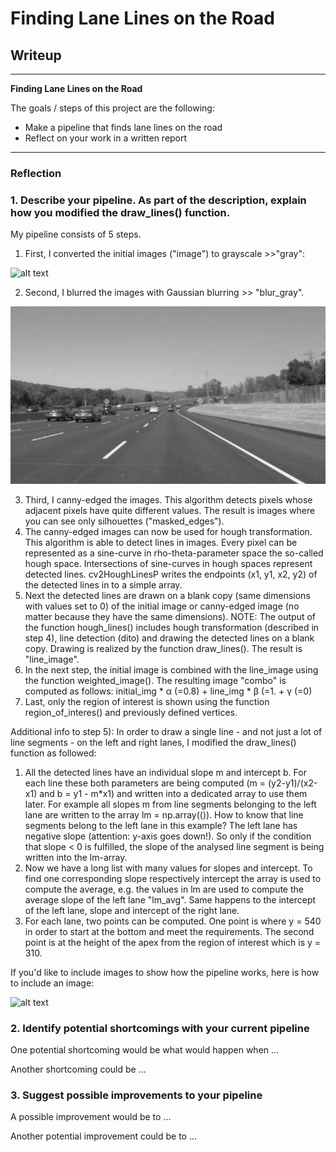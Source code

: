 # **Finding Lane Lines on the Road** 

## Writeup


---

**Finding Lane Lines on the Road**

The goals / steps of this project are the following:
* Make a pipeline that finds lane lines on the road
* Reflect on your work in a written report


[//]: # (Image References)

[image1]: ./examples/grayscale.jpg "gray"
[image2]: ./examples/blur_gray.jpg "blur_gray"
[image1]: ./examples/grayscale.jpg "Grayscale"
[image1]: ./examples/grayscale.jpg "Grayscale"
[image1]: ./examples/grayscale.jpg "Grayscale"
[image1]: ./examples/grayscale.jpg "Grayscale"

---

### Reflection

### 1. Describe your pipeline. As part of the description, explain how you modified the draw_lines() function.

My pipeline consists of 5 steps. 

1) First, I converted the initial images ("image") to grayscale >>"gray":

![alt text][image1]

2) Second, I blurred the images with Gaussian blurring >> "blur_gray".

![alt text][image2]

3) Third, I canny-edged the images. This algorithm detects pixels whose adjacent pixels have quite different values. The result is images where you can see only silhouettes ("masked_edges"). 
4) The canny-edged images can now be used for hough transformation. This algorithm is able to detect lines in images. Every pixel can be represented as a sine-curve in rho-theta-parameter space the so-called hough space. Intersections of sine-curves in hough spaces represent detected lines. cv2HoughLinesP writes the endpoints (x1, y1, x2, y2) of the detected lines in to a simple array. 
5) Next the detected lines are drawn on a blank copy (same dimensions with values set to 0) of the initial image or canny-edged image (no matter because they have the same dimensions). NOTE: The output of the function hough_lines() includes hough transformation (described in step 4), line detection (dito) and drawing the detected lines on a blank copy. Drawing is realized by the function draw_lines(). The result is "line_image".
6) In the next step, the initial image is combined with the line_image using the function weighted_image(). The resulting image "combo" is computed as follows: initial_img * α (=0.8) + line_img * β (=1. + γ (=0)
7) Last, only the region of interest is shown using the function region_of_interes() and previously defined vertices.

Additional info to step 5): In order to draw a single line - and not just a lot of line segments - on the left and right lanes, I modified the draw_lines() function as followed:

1) All the detected lines have an individual slope m and intercept b. For each line these both parameters are being computed (m = (y2-y1)/(x2-x1) and b = y1 - m*x1) and written into a dedicated array to use them later. For example all slopes m from line segments belonging to the left lane are written to the array lm = np.array(()). How to know that line segments belong to the left lane in this example? The left lane has negative slope (attention: y-axis goes down!). So only if the condition that slope < 0 is fulfilled, the slope of the analysed line segment is being written into the lm-array.
2) Now we have a long list with many values for slopes and intercept. To find one corresponding slope respectively intercept the array is used to compute the average, e.g. the values in lm are used to compute the average slope of the left lane "lm_avg". Same happens to the intercept of the left lane, slope and intercept of the right lane.
3) For each lane, two points can be computed. One point is where y = 540 in order to start at the bottom and meet the requirements. The second point is at the height of the apex from the region of interest which is y = 310. 

If you'd like to include images to show how the pipeline works, here is how to include an image: 

![alt text][image1]


### 2. Identify potential shortcomings with your current pipeline


One potential shortcoming would be what would happen when ... 

Another shortcoming could be ...


### 3. Suggest possible improvements to your pipeline

A possible improvement would be to ...

Another potential improvement could be to ...
